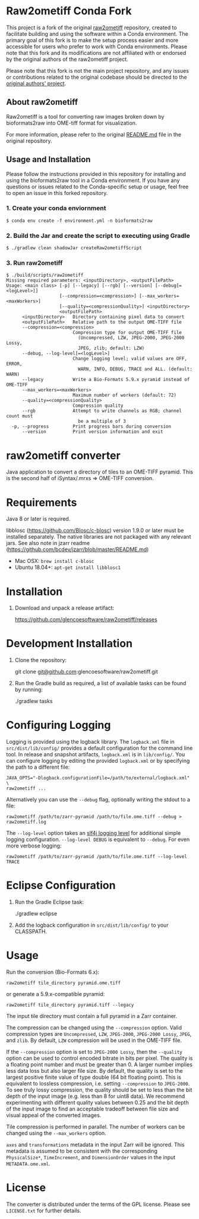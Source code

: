 # Raw2ometiff Conda Fork

This project is a fork of the original [raw2ometiff](https://github.com/glencoesoftware/raw2ometiff) repository, created to facilitate building and using the software within a Conda environment. The primary goal of this fork is to make the setup process easier and more accessible for users who prefer to work with Conda environments. Please note that this fork and its modifications are not affiliated with or endorsed by the original authors of the raw2ometiff project.

Please note that this fork is not the main project repository, and any issues or contributions related to the original codebase should be directed to the [original authors' project](https://github.com/glencoesoftware/raw2ometiff).

## About raw2ometiff

Raw2ometiff is a tool for converting raw images broken down by bioformats2raw into OME-tiff format for visualization.

For more information, please refer to the original [README.md](https://github.com/glencoesoftware/raw2ometiff/blob/master/README.md) file in the original repository.

## Usage and Installation

Please follow the instructions provided in this repository for installing and using the bioformats2raw tool in a Conda environment. If you have any questions or issues related to the Conda-specific setup or usage, feel free to open an issue in this forked repository.

### 1. Create your conda enviornment

`$ conda env create -f environment.yml -n bioformats2raw`

### 2. Build the Jar and create the script to executing using Gradle

`$ ./gradlew clean shadowJar createRaw2ometiffScript`

### 3. Run raw2ometiff

```
$ ./build/scripts/raw2ometiff 
Missing required parameters: <inputDirectory>, <outputFilePath>
Usage: <main class> [-p] [--legacy] [--rgb] [--version] [--debug[=<logLevel>]]
                    [--compression=<compression>] [--max_workers=<maxWorkers>]
                    [--quality=<compressionQuality>] <inputDirectory>
                    <outputFilePath>
      <inputDirectory>   Directory containing pixel data to convert
      <outputFilePath>   Relative path to the output OME-TIFF file
      --compression=<compression>
                         Compression type for output OME-TIFF file
                           (Uncompressed, LZW, JPEG-2000, JPEG-2000 Lossy,
                           JPEG, zlib; default: LZW)
      --debug, --log-level[=<logLevel>]
                         Change logging level; valid values are OFF, ERROR,
                           WARN, INFO, DEBUG, TRACE and ALL. (default: WARN)
      --legacy           Write a Bio-Formats 5.9.x pyramid instead of OME-TIFF
      --max_workers=<maxWorkers>
                         Maximum number of workers (default: 72)
      --quality=<compressionQuality>
                         Compression quality
      --rgb              Attempt to write channels as RGB; channel count must
                           be a multiple of 3
  -p, --progress         Print progress bars during conversion
      --version          Print version information and exit
```


raw2ometiff converter
=====================

Java application to convert a directory of tiles to an OME-TIFF pyramid.
This is the second half of iSyntax/.mrxs => OME-TIFF conversion.

Requirements
============

Java 8 or later is required.

libblosc (https://github.com/Blosc/c-blosc) version 1.9.0 or later must be installed separately.
The native libraries are not packaged with any relevant jars.  See also note in jzarr readme (https://github.com/bcdev/jzarr/blob/master/README.md)

 * Mac OSX: `brew install c-blosc`
 * Ubuntu 18.04+: `apt-get install libblosc1`

Installation
============

1. Download and unpack a release artifact:

    https://github.com/glencoesoftware/raw2ometiff/releases

Development Installation
========================

1. Clone the repository:

    git clone git@github.com:glencoesoftware/raw2ometiff.git

2. Run the Gradle build as required, a list of available tasks can be found by running:

    ./gradlew tasks

Configuring Logging
===================

Logging is provided using the logback library. The `logback.xml` file in `src/dist/lib/config/` provides a default configuration for the command line tool.
In release and snapshot artifacts, `logback.xml` is in `lib/config/`.
You can configure logging by editing the provided `logback.xml` or by specifying the path to a different file:

    JAVA_OPTS="-Dlogback.configurationFile=/path/to/external/logback.xml" \
    raw2ometiff ...

Alternatively you can use the `--debug` flag, optionally writing the stdout to a file:

    raw2ometiff /path/to/zarr-pyramid /path/to/file.ome.tiff --debug > raw2ometiff.log

The `--log-level` option takes an [slf4j logging level](https://www.slf4j.org/faq.html#fatal) for additional simple logging configuration.
`--log-level DEBUG` is equivalent to `--debug`. For even more verbose logging:

    raw2ometiff /path/to/zarr-pyramid /path/to/file.ome.tiff --log-level TRACE

Eclipse Configuration
=====================

1. Run the Gradle Eclipse task:

    ./gradlew eclipse

2. Add the logback configuration in `src/dist/lib/config/` to your CLASSPATH.

Usage
=====

Run the conversion (Bio-Formats 6.x):

    raw2ometiff tile_directory pyramid.ome.tiff

or generate a 5.9.x-compatible pyramid:

    raw2ometiff tile_directory pyramid.tiff --legacy

The input tile directory must contain a full pyramid in a Zarr container.

The compression can be changed using the `--compression` option.
Valid compression types are `Uncompressed`, `LZW`, `JPEG-2000`, `JPEG-2000 Lossy`, `JPEG`, and `zlib`.
By default, `LZW` compression will be used in the OME-TIFF file.

If the `--compression` option is set to `JPEG-2000 Lossy`, then
the `--quality` option can be used to control encoded bitrate in bits per pixel.
The quality is a floating point number and must be greater than 0. A larger number implies less data loss but also larger file size.
By default, the quality is set to the largest positive finite value of type double (64 bit floating point).
This is equivalent to lossless compression, i.e. setting `--compression` to `JPEG-2000`.
To see truly lossy compression, the quality should be set to less than the bit depth of the input image (e.g. less than 8 for uint8 data).
We recommend experimenting with different quality values between 0.25 and the bit depth of the input image to find an acceptable tradeoff
between file size and visual appeal of the converted images.

Tile compression is performed in parallel.  The number of workers can be changed using the `--max_workers` option.

`axes` and `transformations` metadata in the input Zarr will be ignored. This metadata is assumed to be consistent
with the corresponding `PhysicalSize*`, `TimeIncrement`, and `DimensionOrder` values in the input `METADATA.ome.xml`.

License
=======

The converter is distributed under the terms of the GPL license.
Please see `LICENSE.txt` for further details.
